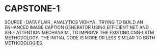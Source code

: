 # CAPSTONE-1
SOURCE : DATA FLAIR , ANALYTICS VIDHYA .
TRYING TO BUILD AN ENHANCED IMAGE CAPTION GENERATOR USING EFFICIENT NET AND SELF ATTENTION MECHANSIM , TO IMPROVE THE EXISTING CNN-LSTM METHODOLOGY. THE INITIAL CODE IS MORE OR LESS SIMILAR TO BOTH METHODOLOGIES.
